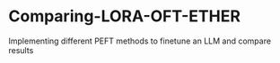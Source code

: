 # Comparing-LORA-OFT-ETHER
Implementing different PEFT methods to finetune an LLM and compare results
